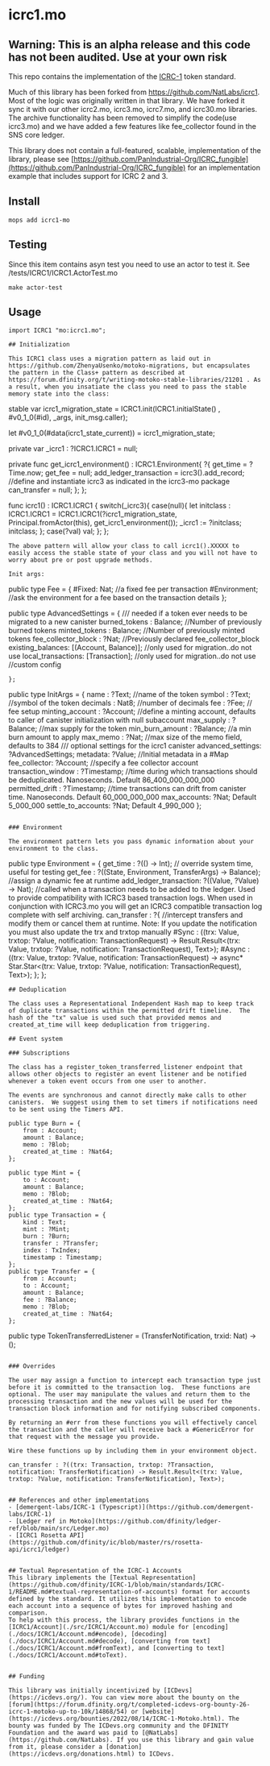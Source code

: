 # icrc1.mo

## Warning: This is an alpha release and this code has not been audited. Use at your own risk

This repo contains the implementation of the 
[ICRC-1](https://github.com/dfinity/ICRC-1) token standard. 

Much of this library has been forked from https://github.com/NatLabs/icrc1.  Most of the logic was originally written in that library. We have forked it sync it with our other icrc2.mo, icrc3.mo, icrc7.mo, and icrc30.mo libraries.  The archive functionality has been removed to simplify the code(use icrc3.mo) and we have added a few features like fee_collector found in the SNS core ledger.

This library does not contain a full-featured, scalable, implementation of the library, please see [https://github.com/PanIndustrial-Org/ICRC_fungible](https://github.com/PanIndustrial-Org/ICRC_fungible) for an implementation example that includes support for ICRC 2 and 3.

## Install
```
mops add icrc1-mo
```

## Testing
Since this item contains asyn test you need to use an actor to test it.  See /tests/ICRC1/ICRC1.ActorTest.mo

```
make actor-test
```

## Usage
```motoko
import ICRC1 "mo:icrc1.mo";

## Initialization

This ICRC1 class uses a migration pattern as laid out in https://github.com/ZhenyaUsenko/motoko-migrations, but encapsulates the pattern in the Class+ pattern as described at https://forum.dfinity.org/t/writing-motoko-stable-libraries/21201 . As a result, when you insatiate the class you need to pass the stable memory state into the class:

```

stable var icrc1_migration_state = ICRC1.init(ICRC1.initialState() , #v0_1_0(#id), _args, init_msg.caller);

  let #v0_1_0(#data(icrc1_state_current)) = icrc1_migration_state;

  private var _icrc1 : ?ICRC1.ICRC1 = null;

  private func get_icrc1_environment() : ICRC1.Environment{
    ?{
      get_time = ?Time.now;
      get_fee = null;
      add_ledger_transaction = icrc3().add_record; //define and instantiate icrc3 as indicated in the icrc3-mo package
      can_transfer = null;
    };
  };

  func icrc1() : ICRC1.ICRC1 {
    switch(_icrc3){
      case(null){
        let initclass : ICRC1.ICRC1 = ICRC1.ICRC1(?icrc1_migration_state, Principal.fromActor(this), get_icrc1_environment());
        _icrc1 := ?initclass;
        initclass;
      };
      case(?val) val;
    };
  };

```
The above pattern will allow your class to call icrc1().XXXXX to easily access the stable state of your class and you will not have to worry about pre or post upgrade methods.

Init args:

```

  public type Fee = {
    #Fixed: Nat; //a fixed fee per transaction
    #Environment; //ask the environment for a fee based on the transaction details
  };

   public type AdvancedSettings = {
        /// needed if a token ever needs to be migrated to a new canister
        burned_tokens : Balance; //Number of previously burned tokens
        minted_tokens : Balance; //Number of previously minted tokens
        fee_collector_block : ?Nat; //Previously declared fee_collector_block  
        existing_balances: [(Account, Balance)]; //only used for migration..do not use
        local_transactions: [Transaction]; //only used for migration..do not use
        //custom config
        
    };

  public type InitArgs = {
        name : ?Text; //name of the token
        symbol : ?Text; //symbol of the token
        decimals : Nat8; //number of decimals
        fee : ?Fee; // fee setup
        minting_account : ?Account; //define a minting account, defaults to caller of canister initialization with null subaccount
        max_supply : ?Balance; //max supply for the token
        min_burn_amount : ?Balance; //a min burn amount to apply
        max_memo : ?Nat; //max size of the memo field, defaults to 384
        /// optional settings for the icrc1 canister
        advanced_settings: ?AdvancedSettings;
        metadata: ?Value; //Initial metadata in a #Map
        fee_collector: ?Account; //specify a fee collector account
        transaction_window : ?Timestamp; //time during which transactions should be deduplicated. Nanoseconds. Default 86_400_000_000_000
        permitted_drift : ?Timestamp; //time transactions can drift from canister time. Nanoseconds. Default 60_000_000_000
        max_accounts: ?Nat; Default 5_000_000
        settle_to_accounts: ?Nat; Default 4_990_000
    };
```

### Environment

The environment pattern lets you pass dynamic information about your environment to the class.

```
public type Environment = {
    get_time : ?(() -> Int); // override system time, useful for testing
    get_fee : ?((State, Environment, TransferArgs) -> Balance); //assign a dynamic fee at runtime
    add_ledger_transaction: ?((Value, ?Value) -> Nat); //called when a transaction needs to be added to the ledger.  Used to provide compatibility with ICRC3 based transaction logs. When used in conjunction with ICRC3.mo you will get an ICRC3 compatible transaction log complete with self archiving.
    can_transfer : ?{ //intercept transfers and modify them or cancel them at runtime. Note: If you update the notification you must also update the trx and trxtop manually
      #Sync : ((trx: Value, trxtop: ?Value, notification: TransactionRequest) -> Result.Result<(trx: Value, trxtop: ?Value, notification: TransactionRequest), Text>);
      #Async : ((trx: Value, trxtop: ?Value, notification: TransactionRequest) -> async* Star.Star<(trx: Value, trxtop: ?Value, notification: TransactionRequest), Text>);
    };
  };
```
## Deduplication

The class uses a Representational Independent Hash map to keep track of duplicate transactions within the permitted drift timeline.  The hash of the "tx" value is used such that provided memos and created_at_time will keep deduplication from triggering.

## Event system

### Subscriptions

The class has a register_token_transferred_listener endpoint that allows other objects to register an event listener and be notified whenever a token event occurs from one user to another.

The events are synchronous and cannot directly make calls to other canisters.  We suggest using them to set timers if notifications need to be sent using the Timers API.

```

    public type Burn = {
        from : Account;
        amount : Balance;
        memo : ?Blob;
        created_at_time : ?Nat64;
    };

    public type Mint = {
        to : Account;
        amount : Balance;
        memo : ?Blob;
        created_at_time : ?Nat64;
    };
    public type Transaction = {
        kind : Text;
        mint : ?Mint;
        burn : ?Burn;
        transfer : ?Transfer;
        index : TxIndex;
        timestamp : Timestamp;
    };
    public type Transfer = {
        from : Account;
        to : Account;
        amount : Balance;
        fee : ?Balance;
        memo : ?Blob;
        created_at_time : ?Nat64;
    };

  public type TokenTransferredListener = (TransferNotification, trxid: Nat) -> ();

```

### Overrides

The user may assign a function to intercept each transaction type just before it is committed to the transaction log.  These functions are optional. The user may manipulate the values and return them to the processing transaction and the new values will be used for the transaction block information and for notifying subscribed components.

By returning an #err from these functions you will effectively cancel the transaction and the caller will receive back a #GenericError for that request with the message you provide.

Wire these functions up by including them in your environment object.

```
    can_transfer : ?((trx: Transaction, trxtop: ?Transaction, notification: TransferNotification) -> Result.Result<(trx: Value, trxtop: ?Value, notification: TransferNotification), Text>);

```

## References and other implementations
- [demergent-labs/ICRC-1 (Typescript)](https://github.com/demergent-labs/ICRC-1)
- [Ledger ref in Motoko](https://github.com/dfinity/ledger-ref/blob/main/src/Ledger.mo)
- [ICRC1 Rosetta API](https://github.com/dfinity/ic/blob/master/rs/rosetta-api/icrc1/ledger)


## Textual Representation of the ICRC-1 Accounts
This library implements the [Textual Representation](https://github.com/dfinity/ICRC-1/blob/main/standards/ICRC-1/README.md#textual-representation-of-accounts) format for accounts defined by the standard. It utilizes this implementation to encode each account into a sequence of bytes for improved hashing and comparison.
To help with this process, the library provides functions in the [ICRC1/Account](./src/ICRC1/Account.mo) module for [encoding](./docs/ICRC1/Account.md#encode), [decoding](./docs/ICRC1/Account.md#decode), [converting from text](./docs/ICRC1/Account.md#fromText), and [converting to text](./docs/ICRC1/Account.md#toText).


## Funding

This library was initially incentivized by [ICDevs](https://icdevs.org/). You can view more about the bounty on the [forum](https://forum.dfinity.org/t/completed-icdevs-org-bounty-26-icrc-1-motoko-up-to-10k/14868/54) or [website](https://icdevs.org/bounties/2022/08/14/ICRC-1-Motoko.html). The bounty was funded by The ICDevs.org community and the DFINITY Foundation and the award was paid to [@NatLabs](https://github.com/NatLabs). If you use this library and gain value from it, please consider a [donation](https://icdevs.org/donations.html) to ICDevs.